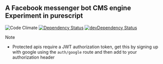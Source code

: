 ## A Facebook messenger bot CMS engine Experiment in purescript
![Code Climate](https://codeclimate.com/github/epicallan/bot.svg)
[![Dependency Status](https://david-dm.org/epicallan/bot.svg)](https://david-dm.org/epicallan/bot)
[![devDependency Status](https://david-dm.org/epicallan/bot/dev-status.svg)](https://david-dm.org/epicallan/bot?type=dev)


Note

- Protected apis require a JWT authorization token, get this by signing up with google using the ``auth/google`` route and then add to your authorization header
